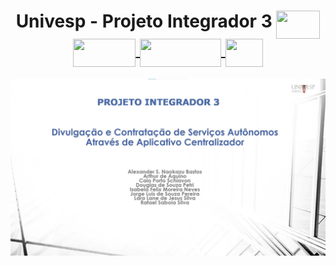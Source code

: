 <div align="center">
  
 <h1> Univesp - Projeto Integrador 3
    <a href="#"> 
     <img align="top" height="45em" width="70" src="https://cdn.icon-icons.com/icons2/2415/PNG/512/java_original_wordmark_logo_icon_146459.png">
   </a>
   <a href="#"> 
     <img align="top" alt="" height="45em" width="100" src="https://upload.wikimedia.org/wikipedia/commons/4/44/Spring_Framework_Logo_2018.svg">
   </a>
   <a href="#"> 
       <img align="top" alt="" height="45em" width="130" src="https://min.io/resources/img/logo/MINIO_wordmark.png"> 
   </a>
      <a href="#"> 
       <img align="top" alt="" height="45em" width="60" src="https://www.postgresql.org/media/img/about/press/elephant.png"> 
   </a>
 </h1>
</div>

<div align="center">
  <a href="https://youtu.be/aygcg3nvWKk" target="_blank">
  <img src="https://raw.githubusercontent.com/r-leafar/pi3-frontend/master/capa1.jpg"/>
   <br>
</div>
